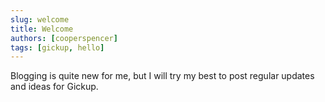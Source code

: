 ```yaml
---
slug: welcome
title: Welcome
authors: [cooperspencer]
tags: [gickup, hello]
---
```


Blogging is quite new for me, but I will try my best to post regular updates and ideas for Gickup.
